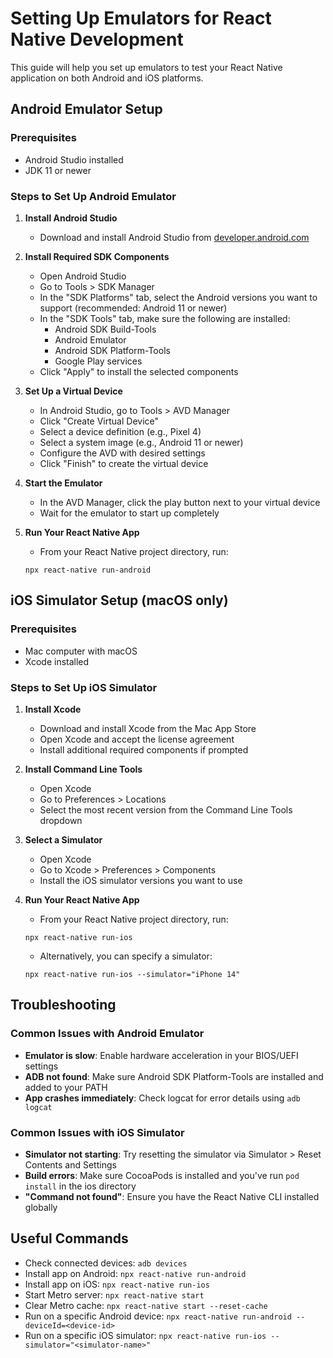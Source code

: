 # Setting Up Emulators for React Native Development

This guide will help you set up emulators to test your React Native application on both Android and iOS platforms.

## Android Emulator Setup

### Prerequisites
- Android Studio installed
- JDK 11 or newer

### Steps to Set Up Android Emulator

1. **Install Android Studio**
   - Download and install Android Studio from [developer.android.com](https://developer.android.com/studio)

2. **Install Required SDK Components**
   - Open Android Studio
   - Go to Tools > SDK Manager
   - In the "SDK Platforms" tab, select the Android versions you want to support (recommended: Android 11 or newer)
   - In the "SDK Tools" tab, make sure the following are installed:
     - Android SDK Build-Tools
     - Android Emulator
     - Android SDK Platform-Tools
     - Google Play services
   - Click "Apply" to install the selected components

3. **Set Up a Virtual Device**
   - In Android Studio, go to Tools > AVD Manager
   - Click "Create Virtual Device"
   - Select a device definition (e.g., Pixel 4)
   - Select a system image (e.g., Android 11 or newer)
   - Configure the AVD with desired settings
   - Click "Finish" to create the virtual device

4. **Start the Emulator**
   - In the AVD Manager, click the play button next to your virtual device
   - Wait for the emulator to start up completely

5. **Run Your React Native App**
   - From your React Native project directory, run:
   ```
   npx react-native run-android
   ```

## iOS Simulator Setup (macOS only)

### Prerequisites
- Mac computer with macOS
- Xcode installed

### Steps to Set Up iOS Simulator

1. **Install Xcode**
   - Download and install Xcode from the Mac App Store
   - Open Xcode and accept the license agreement
   - Install additional required components if prompted

2. **Install Command Line Tools**
   - Open Xcode
   - Go to Preferences > Locations
   - Select the most recent version from the Command Line Tools dropdown

3. **Select a Simulator**
   - Open Xcode
   - Go to Xcode > Preferences > Components
   - Install the iOS simulator versions you want to use

4. **Run Your React Native App**
   - From your React Native project directory, run:
   ```
   npx react-native run-ios
   ```
   - Alternatively, you can specify a simulator:
   ```
   npx react-native run-ios --simulator="iPhone 14"
   ```

## Troubleshooting

### Common Issues with Android Emulator

- **Emulator is slow**: Enable hardware acceleration in your BIOS/UEFI settings
- **ADB not found**: Make sure Android SDK Platform-Tools are installed and added to your PATH
- **App crashes immediately**: Check logcat for error details using `adb logcat`

### Common Issues with iOS Simulator

- **Simulator not starting**: Try resetting the simulator via Simulator > Reset Contents and Settings
- **Build errors**: Make sure CocoaPods is installed and you've run `pod install` in the ios directory
- **"Command not found"**: Ensure you have the React Native CLI installed globally

## Useful Commands

- Check connected devices: `adb devices`
- Install app on Android: `npx react-native run-android`
- Install app on iOS: `npx react-native run-ios`
- Start Metro server: `npx react-native start`
- Clear Metro cache: `npx react-native start --reset-cache`
- Run on a specific Android device: `npx react-native run-android --deviceId=<device-id>`
- Run on a specific iOS simulator: `npx react-native run-ios --simulator="<simulator-name>"`